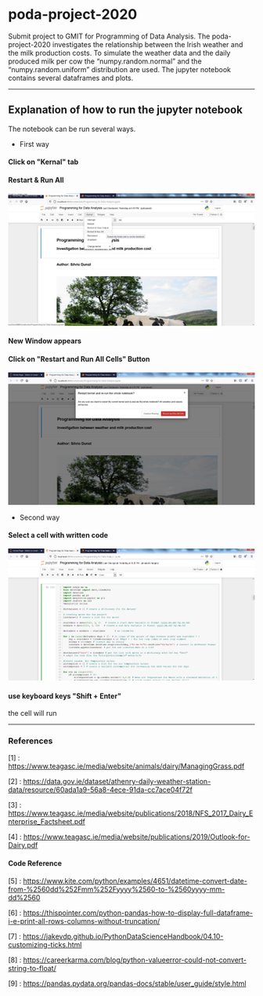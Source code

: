 # poda-project-2020
Submit project to GMIT for Programming of Data Analysis. The poda-project-2020 investigates the relationship between the Irish weather and the milk production costs. To simulate the weather data and the daily produced milk per cow the “numpy.random.normal” and the “numpy.random.uniform” distribution are used. The jupyter notebook contains several dataframes and plots.
***
## **Explanation of how to run the jupyter notebook**
The notebook can be run several ways.

* First way
#### Click on "Kernal" tab
#### Restart & Run All

![Image]( /run_notebook_1.jpg) 

#### New Window appears
#### Click on "Restart and Run All Cells" Button

![Image]( /run_notebook_2.jpg) 

* Second way
#### Select a cell with written code

![Image]( /run_notebook_3.jpg)

#### use keyboard keys "Shift + Enter"
the cell will run
***

### **References**
[1] : https://www.teagasc.ie/media/website/animals/dairy/ManagingGrass.pdf

[2] : https://data.gov.ie/dataset/athenry-daily-weather-station-data/resource/60ada1a9-56a8-4ece-91da-cc7ace04f72f

[3] : https://www.teagasc.ie/media/website/publications/2018/NFS_2017_Dairy_Enterprise_Factsheet.pdf

[4] : https://www.teagasc.ie/media/website/publications/2019/Outlook-for-Dairy.pdf

#### Code Reference
[5] : https://www.kite.com/python/examples/4651/datetime-convert-date-from-%2560dd%252Fmm%252Fyyyy%2560-to-%2560yyyy-mm-dd%2560

[6] : https://thispointer.com/python-pandas-how-to-display-full-dataframe-i-e-print-all-rows-columns-without-truncation/

[7] : https://jakevdp.github.io/PythonDataScienceHandbook/04.10-customizing-ticks.html

[8] : https://careerkarma.com/blog/python-valueerror-could-not-convert-string-to-float/

[9] : https://pandas.pydata.org/pandas-docs/stable/user_guide/style.html





